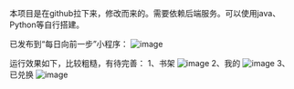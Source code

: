 本项目是在github拉下来，修改而来的。需要依赖后端服务。可以使用java、Python等自行搭建。

已发布到“每日向前一步”小程序：
![image](https://user-images.githubusercontent.com/17305717/159398672-8a4461ed-58ce-43ac-9035-0d6bbbf9830a.png)


运行效果如下，比较粗糙，有待完善：
1、书架
![image](https://user-images.githubusercontent.com/17305717/159398902-188baed0-22c9-4b1e-a252-18cd254374c3.png)
2、我的
![image](https://user-images.githubusercontent.com/17305717/159398952-2ac40287-b6c9-40ef-a745-fd7de42dc479.png)
3、已兑换
![image](https://user-images.githubusercontent.com/17305717/159399065-ebb0b3f4-dc9d-49cc-b3d2-62205e698e1f.png)

